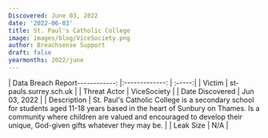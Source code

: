 ```yaml
---
Discovered: June 03, 2022
date: '2022-06-03'
title: St. Paul's Catholic College
image: images/blog/ViceSociety.png
author: Breachsense Support
draft: false
yearmonths: 2022/june
---
```


| Data Breach Report------------:   |:-------------:    | :-----:|
| Victim    | st-pauls.surrey.sch.uk      | 
| Threat Actor    | ViceSociety      | 
| Date Discovered    | Jun 03, 2022      | 
| Description    | St. Paul's Catholic College is a secondary school for students aged 11-18 years based in the heart of Sunbury on Thames. Is a community where children are valued and encouraged to develop their unique, God-given gifts whatever they may be.      | 
| Leak Size    | N/A      | 

